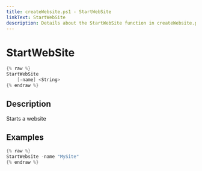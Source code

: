 ```yaml
---
title: createWebsite.ps1 - StartWebSite
linkText: StartWebSite
description: Details about the StartWebSite function in createWebsite.ps1 helper script
---
```


# StartWebSite

```PowerShell
{% raw %}
StartWebSite
    [-name] <String>
{% endraw %}
```

## Description

Starts a website

## Examples

```PowerShell
{% raw %}
StartWebsite -name "MySite"
{% endraw %}
```
